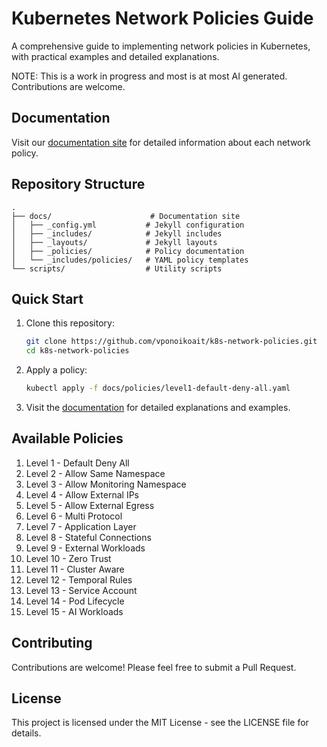 # Kubernetes Network Policies Guide

A comprehensive guide to implementing network policies in Kubernetes, with practical examples and detailed explanations.

NOTE: This is a work in progress and most is at most AI generated. Contributions are welcome.

## Documentation

Visit our [documentation site](https://vponoikoait.github.io/k8s-network-policies) for detailed information about each network policy.

## Repository Structure

```
.
├── docs/                      # Documentation site
│   ├── _config.yml           # Jekyll configuration
│   ├── _includes/            # Jekyll includes
│   ├── _layouts/             # Jekyll layouts
│   ├── _policies/            # Policy documentation
│   └── _includes/policies/   # YAML policy templates
└── scripts/                  # Utility scripts
```

## Quick Start

1. Clone this repository:
   ```bash
   git clone https://github.com/vponoikoait/k8s-network-policies.git
   cd k8s-network-policies
   ```

2. Apply a policy:
   ```bash
   kubectl apply -f docs/policies/level1-default-deny-all.yaml
   ```

3. Visit the [documentation](https://vponoikoait.github.io/k8s-network-policies) for detailed explanations and examples.

## Available Policies

1. Level 1 - Default Deny All
2. Level 2 - Allow Same Namespace
3. Level 3 - Allow Monitoring Namespace
4. Level 4 - Allow External IPs
5. Level 5 - Allow External Egress
6. Level 6 - Multi Protocol
7. Level 7 - Application Layer
8. Level 8 - Stateful Connections
9. Level 9 - External Workloads
10. Level 10 - Zero Trust
11. Level 11 - Cluster Aware
12. Level 12 - Temporal Rules
13. Level 13 - Service Account
14. Level 14 - Pod Lifecycle
15. Level 15 - AI Workloads

## Contributing

Contributions are welcome! Please feel free to submit a Pull Request.

## License

This project is licensed under the MIT License - see the LICENSE file for details.
